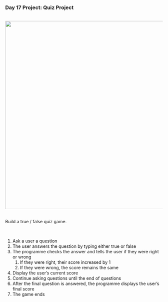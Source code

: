 ### Day 17 Project: Quiz Project

<br>

<div align = center>
  <img src = "P17.gif" width = 600>
</div>

<br>

Build a true / false quiz game.

<br>

1. Ask a user a question
2. The user answers the question by typing either true or false
3. The programme checks the answer and tells the user if they were right or wrong
    1. If they were right, their score increased by 1
    2. If they were wrong, the score remains the same
4. Display the user’s current score
5. Continue asking questions until the end of questions
6. After the final question is answered, the programme displays the user’s final score
7. The game ends

<br>
